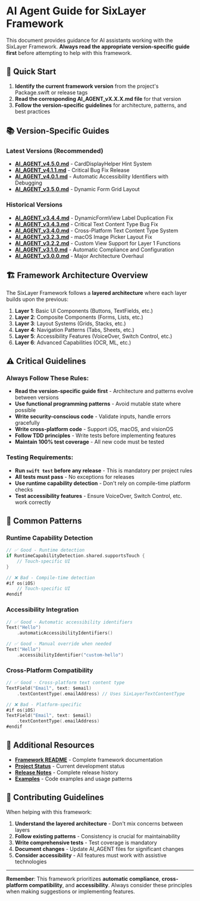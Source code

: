 # AI Agent Guide for SixLayer Framework

This document provides guidance for AI assistants working with the SixLayer Framework. **Always read the appropriate version-specific guide first** before attempting to help with this framework.

## 🎯 Quick Start

1. **Identify the current framework version** from the project's Package.swift or release tags
2. **Read the corresponding AI_AGENT_vX.X.X.md file** for that version
3. **Follow the version-specific guidelines** for architecture, patterns, and best practices

## 📚 Version-Specific Guides

### Latest Versions (Recommended)
- **[AI_AGENT_v4.5.0.md](AI_AGENT_v4.5.0.md)** - CardDisplayHelper Hint System
- **[AI_AGENT_v4.1.1.md](AI_AGENT_v4.1.1.md)** - Critical Bug Fix Release
- **[AI_AGENT_v4.0.1.md](AI_AGENT_v4.0.1.md)** - Automatic Accessibility Identifiers with Debugging
- **[AI_AGENT_v3.5.0.md](AI_AGENT_v3.5.0.md)** - Dynamic Form Grid Layout

### Historical Versions
- **[AI_AGENT_v3.4.4.md](AI_AGENT_v3.4.4.md)** - DynamicFormView Label Duplication Fix
- **[AI_AGENT_v3.4.3.md](AI_AGENT_v3.4.3.md)** - Critical Text Content Type Bug Fix
- **[AI_AGENT_v3.4.0.md](AI_AGENT_v3.4.0.md)** - Cross-Platform Text Content Type System
- **[AI_AGENT_v3.2.3.md](AI_AGENT_v3.2.3.md)** - macOS Image Picker Layout Fix
- **[AI_AGENT_v3.2.2.md](AI_AGENT_v3.2.2.md)** - Custom View Support for Layer 1 Functions
- **[AI_AGENT_v3.1.0.md](AI_AGENT_v3.1.0.md)** - Automatic Compliance and Configuration
- **[AI_AGENT_v3.0.0.md](AI_AGENT_v3.0.0.md)** - Major Architecture Overhaul

## 🏗️ Framework Architecture Overview

The SixLayer Framework follows a **layered architecture** where each layer builds upon the previous:

1. **Layer 1**: Basic UI Components (Buttons, TextFields, etc.)
2. **Layer 2**: Composite Components (Forms, Lists, etc.)
3. **Layer 3**: Layout Systems (Grids, Stacks, etc.)
4. **Layer 4**: Navigation Patterns (Tabs, Sheets, etc.)
5. **Layer 5**: Accessibility Features (VoiceOver, Switch Control, etc.)
6. **Layer 6**: Advanced Capabilities (OCR, ML, etc.)

## ⚠️ Critical Guidelines

### Always Follow These Rules:
- **Read the version-specific guide first** - Architecture and patterns evolve between versions
- **Use functional programming patterns** - Avoid mutable state where possible
- **Write security-conscious code** - Validate inputs, handle errors gracefully
- **Write cross-platform code** - Support iOS, macOS, and visionOS
- **Follow TDD principles** - Write tests before implementing features
- **Maintain 100% test coverage** - All new code must be tested

### Testing Requirements:
- **Run `swift test` before any release** - This is mandatory per project rules
- **All tests must pass** - No exceptions for releases
- **Use runtime capability detection** - Don't rely on compile-time platform checks
- **Test accessibility features** - Ensure VoiceOver, Switch Control, etc. work correctly

## 🔧 Common Patterns

### Runtime Capability Detection
```swift
// ✅ Good - Runtime detection
if RuntimeCapabilityDetection.shared.supportsTouch {
    // Touch-specific UI
}

// ❌ Bad - Compile-time detection
#if os(iOS)
    // Touch-specific UI
#endif
```

### Accessibility Integration
```swift
// ✅ Good - Automatic accessibility identifiers
Text("Hello")
    .automaticAccessibilityIdentifiers()

// ✅ Good - Manual override when needed
Text("Hello")
    .accessibilityIdentifier("custom-hello")
```

### Cross-Platform Compatibility
```swift
// ✅ Good - Cross-platform text content type
TextField("Email", text: $email)
    .textContentType(.emailAddress) // Uses SixLayerTextContentType

// ❌ Bad - Platform-specific
#if os(iOS)
TextField("Email", text: $email)
    .textContentType(.emailAddress)
#endif
```

## 📖 Additional Resources

- **[Framework README](../Framework/README.md)** - Complete framework documentation
- **[Project Status](PROJECT_STATUS.md)** - Current development status
- **[Release Notes](RELEASES.md)** - Complete release history
- **[Examples](../Framework/Examples/)** - Code examples and usage patterns

## 🤝 Contributing Guidelines

When helping with this framework:

1. **Understand the layered architecture** - Don't mix concerns between layers
2. **Follow existing patterns** - Consistency is crucial for maintainability
3. **Write comprehensive tests** - Test coverage is mandatory
4. **Document changes** - Update AI_AGENT files for significant changes
5. **Consider accessibility** - All features must work with assistive technologies

---

**Remember**: This framework prioritizes **automatic compliance**, **cross-platform compatibility**, and **accessibility**. Always consider these principles when making suggestions or implementing features.
